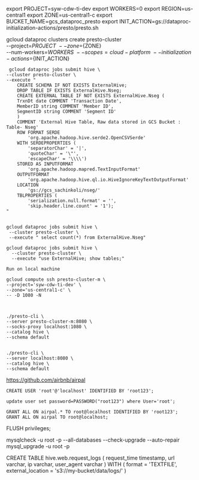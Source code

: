 export PROJECT=syw-cdw-ti-dev
export WORKERS=0
export REGION=us-central1 
export ZONE=us-central1-c
export BUCKET_NAME=gcs_dataproc_presto
export INIT_ACTION=gs://dataproc-initialization-actions/presto/presto.sh

gcloud dataproc clusters create presto-cluster \
     --project=${PROJECT} \
     --zone=${ZONE} \
     --num-workers=${WORKERS} \
     --scopes=cloud-platform \
     --initialization-actions=${INIT_ACTION}


     gcloud dataproc jobs submit hive \
    --cluster presto-cluster \
    --execute "
        CREATE SCHEMA IF NOT EXISTS ExternalHive;
        DROP TABLE IF EXISTS ExternalHive.Nseg;
        CREATE EXTERNAL TABLE IF NOT EXISTS ExternalHive.Nseg (
        TrxnDt date COMMENT 'Transaction Date',
        MemberID string COMMENT 'Member ID',
        SegmentID string COMMENT 'Segment ID'
        )
        COMMENT 'External Hive Table, Raw data stored in GCS Bucket : Table- Nseg'
        ROW FORMAT SERDE
            'org.apache.hadoop.hive.serde2.OpenCSVSerde'
        WITH SERDEPROPERTIES (
            'separatorChar' = '|',
            'quoteChar' = '\"',
            'escapeChar' = '\\\\')
        STORED AS INPUTFORMAT
            'org.apache.hadoop.mapred.TextInputFormat'
        OUTPUTFORMAT
            'org.apache.hadoop.hive.ql.io.HiveIgnoreKeyTextOutputFormat'
        LOCATION
            'gs://gcs_sachinkoli/nseg/'
        TBLPROPERTIES (
            'serialization.null.format' = '',
            'skip.header.line.count' = '1');
    "
    
    
    gcloud dataproc jobs submit hive \
     --cluster presto-cluster \
     --execute " select count(*) from ExternalHive.Nseg"

    gcloud dataproc jobs submit hive \
      --cluster presto-cluster \
      --execute "use ExternalHive; show tables;" 
    
    Run on local machine
    
    gcloud compute ssh presto-cluster-m \
    --project='syw-cdw-ti-dev' \
    --zone='us-central1-c' \
    -- -D 1080 -N
    
    
    
    ./presto-cli \
    --server presto-cluster-m:8080 \
    --socks-proxy localhost:1080 \
    --catalog hive \
    --schema default

    
    ./presto-cli \
    --server localhost:8080 \
    --catalog hive \
    --schema default


https://github.com/airbnb/airpal
    
    
    CREATE USER 'root'@'localhost' IDENTIFIED BY 'root123';
    
    update user set password=PASSWORD("root123") where User='root';
    
    GRANT ALL ON airpal.* TO root@localhost IDENTIFIED BY 'root123';
    GRANT ALL ON airpal TO root@localhost;
FLUSH privileges;

mysqlcheck -u root -p --all-databases --check-upgrade --auto-repair
mysql_upgrade -u root -p


CREATE TABLE hive.web.request_logs (
  request_time timestamp,
  url varchar,
  ip varchar,
  user_agent varchar
)
WITH (
  format = 'TEXTFILE',
  external_location = 's3://my-bucket/data/logs/'
)
